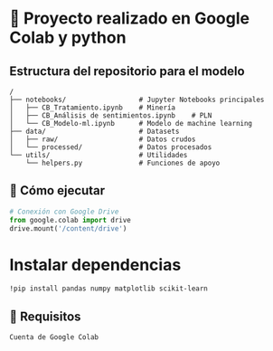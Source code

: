 # 📂 Proyecto realizado en Google Colab y python 

## Estructura del repositorio para el modelo

```plaintext
/
├── notebooks/                  # Jupyter Notebooks principales
│   ├── CB_Tratamiento.ipynb    # Minería
│   ├── CB_Análisis de sentimientos.ipynb    # PLN
│   └── CB_Modelo-ml.ipynb      # Modelo de machine learning
├── data/                       # Datasets
│   ├── raw/                    # Datos crudos
│   └── processed/              # Datos procesados
└── utils/                      # Utilidades
    └── helpers.py              # Funciones de apoyo
```

## 🚀 Cómo ejecutar

```python
# Conexión con Google Drive
from google.colab import drive
drive.mount('/content/drive')
```

# Instalar dependencias
```!pip install pandas numpy matplotlib scikit-learn```

## 🔧 Requisitos

```Python 3.8+
Cuenta de Google Colab
```
